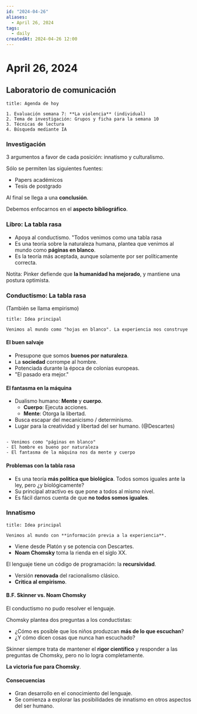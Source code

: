 ```yaml
---
id: "2024-04-26"
aliases:
  - April 26, 2024
tags:
  - daily
createdAt: 2024-04-26 12:00
---
```


# April 26, 2024

## Laboratorio de comunicación

```ad-note
title: Agenda de hoy

1. Evaluación semana 7: **La violencia** (individual)
2. Tema de investigación: Grupos y ficha para la semana 10
3. Técnicas de lectura
4. Búsqueda mediante IA

```

### Investigación

3 argumentos a favor de cada posición: innatismo y culturalismo.

Sólo se permiten las siguientes fuentes:

- Papers académicos
- Tesis de postgrado

Al final se llega a una **conclusión**.

Debemos enfocarnos en el **aspecto bibliográfico**.

### Libro: La tabla rasa

- Apoya al conductismo. "Todos venimos como una tabla rasa
- Es una teoría sobre la naturaleza humana, plantea que venimos al mundo como **páginas en blanco**.
- Es la teoría más aceptada, aunque solamente por ser políticamente correcta.

Notita: Pinker defiende que **la humanidad ha mejorado**, y mantiene una postura optimista.

### Conductismo: La tabla rasa

(También se llama empirismo)

```ad-important
title: Idea principal

Venimos al mundo como "hojas en blanco". La experiencia nos construye

```

#### El buen salvaje

- Presupone que somos **buenos por naturaleza**.
- La **sociedad** corrompe al hombre.
- Potenciada durante la época de colonias europeas.
- "El pasado era mejor."

#### El fantasma en la máquina

- Dualismo humano: **Mente** y **cuerpo**.
  - **Cuerpo**: Ejecuta acciones.
  - **Mente**: Otorga la libertad.
- Busca escapar del mecanicismo / determinismo.
- Lugar para la creatividad y libertad del ser humano. (@Descartes)

```ad-tldr

- Venimos como "páginas en blanco"
- El hombre es bueno por naturaleza
- El fantasma de la máquina nos da mente y cuerpo

```

#### Problemas con la tabla rasa

- Es una teoría **más política que biológica**. Todos somos iguales ante la ley, pero ¿y biológicamente?
- Su principal atractivo es que pone a todos al mismo nivel.
- Es fácil darnos cuenta de que **no todos somos iguales**.

### Innatismo

```ad-important
title: Idea principal

Venimos al mundo con **información previa a la experiencia**.

```

- Viene desde Platón y se potencia con Descartes.
- **Noam Chomsky** toma la rienda en el siglo XX.

El lenguaje tiene un código de programación: la **recursividad**.

- Versión **renovada** del racionalismo clásico.
- **Critica al empirismo**.

#### B.F. Skinner vs. Noam Chomsky

El conductismo no pudo resolver el lenguaje.

Chomsky plantea dos preguntas a los conductistas:

- ¿Cómo es posible que los niños produzcan **más de lo que escuchan**?
- ¿Y cómo dicen cosas que nunca han escuchado?

Skinner siempre trata de mantener el **rigor científico** y responder a las preguntas de Chomsky, pero no lo logra completamente.

**La victoria fue para Chomsky**.

#### Consecuencias

- Gran desarrollo en el conocimiento del lenguaje.
- Se comienza a explorar las posibilidades de innatismo en otros aspectos del ser humano.
